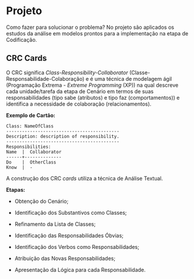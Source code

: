 # Projeto

Como fazer para solucionar o problema? No projeto são aplicados os estudos da análise em modelos prontos para a implementação na etapa de Codificação.

## CRC Cards

O CRC significa _Class-Responsibility-Collaborator_ \(Classe-Responsabilidade-Colaboração\) e é uma técnica de modelagem ágil \(Programação Extrema - _Extreme Programming_ \(XP\)\) na qual descreve cada unidade/tarefa da etapa de Cenário em termos de suas responsabilidades \(tipo sabe \(atributos\) e tipo faz \(comportamentos\)\) e identifica a necessidade de colaboração \(relacionamentos\).

**Exemplo de Cartão:**

```
Class: NameOfClass
-------------------------------------------
Description: description of responsibility.
-------------------------------------------
Responsibilities:
Name  |  Collaborator
------+--------------
Do    |  OtherClass
Know  |  -
```

A construção dos CRC _cards_ utiliza a técnica de Análise Textual.

**Etapas:**

* Obtenção do Cenário;

* Identificação dos Substantivos como Classes;

* Refinamento da Lista de Classes;

* Identificação das Responsabilidades Óbvias;

* Identificação dos Verbos como Responsabilidades;

* Atribuição das Novas Responsabilidades;

* Apresentação da Lógica para cada Responsabilidade.


